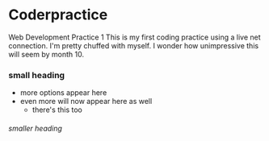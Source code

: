 # Coderpractice
Web Development Practice 1
This is my first coding practice using a live net connection. I'm pretty chuffed with myself. I wonder how unimpressive this will seem by month 10.
### small heading
- more options appear here
- even more will now appear here as well
    - there's this too

###### smaller heading